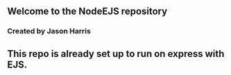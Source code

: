 ## Welcome to the NodeEJS repository
### Created by Jason Harris

## This repo is already set up to run on express with EJS.
